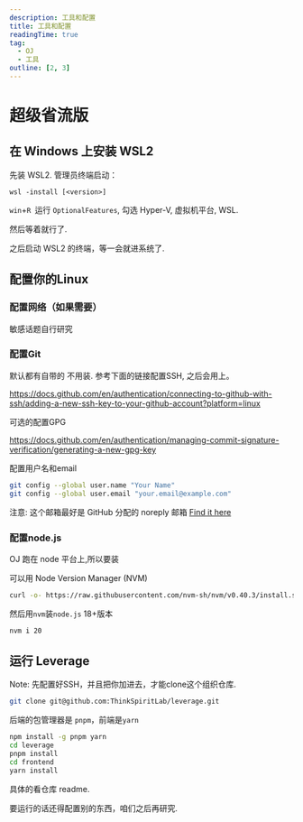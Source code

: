 ```yaml
---
description: 工具和配置
title: 工具和配置
readingTime: true
tag:
  - OJ
  - 工具
outline: [2, 3]
---
```



# 超级省流版

## 在 Windows 上安装 WSL2

先装 WSL2. 管理员终端启动：

```
wsl -install [<version>]
```

`win`+`R `运行 `OptionalFeatures`, 勾选 Hyper-V, 虚拟机平台, WSL.

然后等着就行了.

之后启动 WSL2 的终端，等一会就进系统了.

## 配置你的Linux

### 配置网络（如果需要）

敏感话题自行研究

### 配置Git

默认都有自带的 不用装. 参考下面的链接配置SSH, 之后会用上。

https://docs.github.com/en/authentication/connecting-to-github-with-ssh/adding-a-new-ssh-key-to-your-github-account?platform=linux

可选的配置GPG

https://docs.github.com/en/authentication/managing-commit-signature-verification/generating-a-new-gpg-key

配置用户名和email

```bash
git config --global user.name "Your Name"
git config --global user.email "your.email@example.com"
```

注意: 这个邮箱最好是 GitHub 分配的 noreply 邮箱 [Find it here](https://github.com/settings/emails#:~:text=Primary%20email%20address)

### 配置node.js

OJ 跑在 node 平台上,所以要装

可以用 Node Version Manager (NVM)

```bash
curl -o- https://raw.githubusercontent.com/nvm-sh/nvm/v0.40.3/install.sh | bash
```

然后用`nvm`装`node.js` 18+版本

```bash
nvm i 20
```

## 运行 Leverage

Note: 先配置好SSH，并且把你加进去，才能clone这个组织仓库.

```bash
git clone git@github.com:ThinkSpiritLab/leverage.git
```

后端的包管理器是 `pnpm`，前端是`yarn`

```bash
npm install -g pnpm yarn
cd leverage
pnpm install
cd frontend
yarn install
```
具体的看仓库 readme.

要运行的话还得配置别的东西，咱们之后再研究.